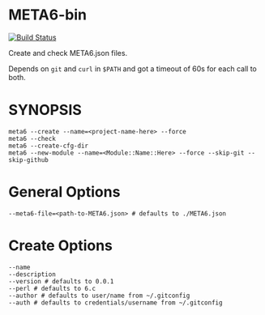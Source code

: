 # META6-bin
[![Build Status](https://travis-ci.org/gfldex/perl6-meta6-bin.svg?branch=master)](https://travis-ci.org/gfldex/perl6-meta6-bin)

Create and check META6.json files.

Depends on `git` and `curl` in `$PATH` and got a timeout of 60s for each call
to both.

# SYNOPSIS

    meta6 --create --name=<project-name-here> --force
    meta6 --check
    meta6 --create-cfg-dir
    meta6 --new-module --name=<Module::Name::Here> --force --skip-git --skip-github

# General Options

    --meta6-file=<path-to-META6.json> # defaults to ./META6.json

# Create Options

    --name
    --description
    --version # defaults to 0.0.1
    --perl # defaults to 6.c
    --author # defaults to user/name from ~/.gitconfig
    --auth # defaults to credentials/username from ~/.gitconfig

